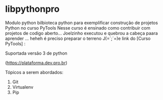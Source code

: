 # libpythonpro
Modulo python bilbioteca python para exemplificar construção de projetos Python no curso PyTools
Nesse curso é ensinado como contribuir com projetos de codigo aberto... 
Joelzinho executou e quebrou a cabeça paara aprender ... heheh é preciso preparar o terreno 
J(=´;´=)e 
link do [Curso PyTools] :

Suportada versão 3 de python

(https://plataforma.dev.pro.br)

Tópicos a serem abordados:
1. Git
2. Virtualenv
3. Pip 


